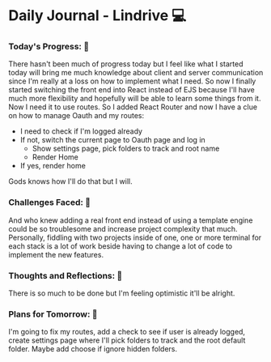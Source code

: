 # Daily Journal - Lindrive 💻

### Today's Progress: 🚀

There hasn't been much of progress today but I feel like what I started today will bring me much knowledge about client and server communication since I'm really at a loss on how to implement what I need. So now I finally started switching the front end into React instead of EJS because I'll have much more flexibility and hopefully will be able to learn some things from it. Now I need it to use routes. So I added React Router and now I have a clue on how to manage Oauth and my routes:

* I need to check if I'm logged already
* If not, switch the current page to Oauth page and log in
	* Show settings page, pick folders to track and root name
	* Render Home
* If yes, render home

Gods knows how I'll do that but I will.


### Challenges Faced: 💪

And who knew adding a real front end instead of using a template engine could be so troublesome and increase project complexity that much. Personally, fiddling with two projects inside of one, one or more terminal for each stack is a lot of work beside having to change a lot of code to implement the new features.

### Thoughts and Reflections: 💭

There is so much to be done but I'm feeling optimistic it'll be alright.

### Plans for Tomorrow: 📙

I'm going to fix my routes, add a check to see if user is already logged, create settings page where I'll pick folders to track and the root default folder. Maybe add choose if ignore hidden folders.
